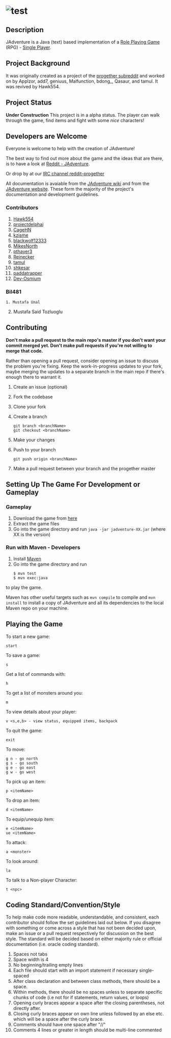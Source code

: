 ![](http://i.imgur.com/xswo3w8.png "test")
==============================================


Description
-------------
JAdventure is a Java (text) based implementation of a
[Role Playing Game](http://en.wikipedia.org/wiki/Role-playing_game) (RPG) -
[Single Player](http://en.wikipedia.org/wiki/Role-playing_game#Single-player).


Project Background
-------------
It was originally created as a project of the
[progether subreddit](http://www.reddit.com/r/progether)
and worked on by Applzor, add7, geniuus, Malfunction, bdong\_, Qasaur, and
tamul. It was revived by Hawk554.

Project Status
--------------
**Under Construction** This project is in a alpha status. The player can walk
through the game, find items and fight with some _nice_ characters!

Developers are Welcome
----------------------
Everyone is welcome to help with the creation of JAdventure!

The best way to find out more about the game and the ideas that are there, is
to have a look at [Reddit - JAdventure](https://www.reddit.com/search?q=jadventure).

Or drop by at our [IRC channel reddit-progether](http://webchat.freenode.net/?channels=reddit-progether&uio=d4)

All documentation is avaiable from the [JAdventure wiki](https://github.com/progether/JAdventure/wiki)
and from the [JAdventure website](https://progether.github.io/JAdventure). These
form the majority of the project's documentation and development guidelines.

### Contributors ###

 1. [Hawk554](https://github.com/hawk554)
 1. [projectdelphai](https://github.com/projectdelphai)
 1. [CageHN](https://github.com/CageHN)
 1. [kzisme](https://github.com/kzisme)
 1. [blackwolf12333](https://github.com/blackwolf12333)
 1. [MikesNorth](https://github.com/mikesnorth)
 1. [pthayer3](https://github.com/pthayer3)
 1. [Reinecker](https://github.com/reinecker)
 1. [tamul](https://github.com/tamul)
 1. [shkesar](https://github.com/shkesar)
 1. [paddatrapper](https://github.com/paddatrapper)
 1. [Dev-Osmium](https://github.com/Dev-Osmium)

### Bil481 ###
	1. Mustafa Ünal
  2. Mustafa Said Tozluoglu

Contributing
-------------
**Don't make a pull request to the main repo's master if you don't want your**
**commit merged yet. Don't make pull requests if you're not willing to merge**
**that code.**

Rather than opening a pull request, consider opening an issue to discuss the
problem you're fixing. Keep the work-in-progress updates to your fork, maybe
merging the updates to a separate branch in the main repo if there's enough
there to warrant it.

 1. Create an issue (optional)
 1. Fork the codebase
 1. Clone your fork
 1. Create a branch

    ```
    git branch <branchName>
    git checkout <branchName>
    ```

 1. Make your changes
 1. Push to your branch

    ```
    git push origin <branchName>
    ```

 1. Make a pull request between your branch and the progether master

Setting Up The Game For Development or Gameplay
-----------------------------------------------

### Gameplay
1. Download the game from [here](https://github.com/Progether/JAdventure/releases)
2. Extract the game files
3. Go into the game directory and run `java -jar jadventure-XX.jar` (where XX is the version)

### Run with Maven - Developers
1. Install [Maven](http://maven.apache.com)
1. Go into the game directory and run
   ```
   $ mvn test
   $ mvn exec:java
   ```

to play the game.

Maven has other useful targets such as `mvn compile` to compile and
`mvn install` to install a copy of JAdventure and all its dependencies to the
local Maven repo on your machine.

Playing the Game
----------------

To start a new game:

    start

To save a game:

    s

Get a list of commands with:

    h

To get a list of monsters around you:

    m

To view details about your player:

    v <s,e,b> - view status, equipped items, backpack

To quit the game:

    exit

To move:

    g n - go north
    g s - go south
    g e - go east
    g w - go west

To pick up an item:

    p <itemName>

To drop an item:

    d <itemName>

To equip/unequip item:

    e <itemName>
    ue <itemName>

To attack:

    a <monster>

To look around:

    la

To talk to a Non-player Character:

    t <npc>

Coding Standard/Convention/Style
--------------------------------
To help make code more readable, understandable, and consistent, each
contributor should follow the set guidelines laid out below. If you disagree
with something or come across a style that has not been decided upon, make an
issue or a pull request respectively for discussion on the best style. The
standard will be decided based on either majority rule or official documentation
(i.e. oracle coding standard).

 1. Spaces not tabs
 1. Space width is 4
 1. No beginning/trailing empty lines
 1. Each file should start with an import statement if necessary single-spaced
 1. After class declaration and between class methods, there should be a space.
 1. Within methods, there should be no spaces unless to separate specific chunks
    of code (i.e not for if statements, return values, or loops)
 1. Opening curly braces appear a space after the closing parentheses, not
    directly after.
 1. Closing curly braces appear on own line unless followed by an else etc.
    which will be a space after the curly brace.
 1. Comments should have one space after "//"
 1. Comments 4 lines or greater in length should be multi-line commented
